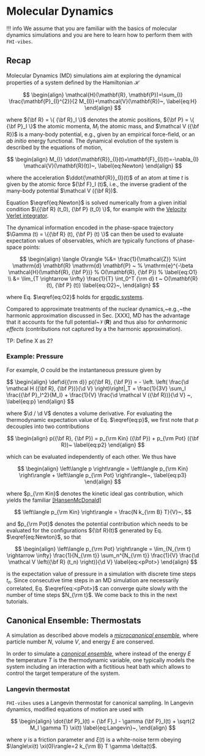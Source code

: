 # Molecular Dynamics

!!! info
	We assume that you are familiar with the basics of molecular dynamics simulations and you are here to learn how to perform them with `FHI-vibes`.

## Recap

Molecular Dynamics (MD) simulations aim at exploring the dynamical properties of a system defined by the Hamiltonian $\mathcal H$

$$
\begin{align}
\mathcal{H}(\mathbf{R}, \mathbf{P})=\sum_{I} \frac{\mathbf{P}_{I}^{2}}{2 M_{I}}+\mathcal{V}(\mathbf{R})~,
\label{eq:H}
\end{align}
$$

where ${\bf R} = \{ {\bf R}_I \}$ denotes the atomic positions, ${\bf P} = \{ {\bf P}_I \}$ the atomic momenta, $M_I$ the atomic mass, and $\mathcal V ({\bf R})$ is a many-body potential, e.g., given by an empirical force-field, or an _ab initio_ energy functional. The dynamical evolution of the  system is described by the equations of motion,

$$
\begin{align}
M_{I} \ddot{\mathbf{R}}_{I}(t)=\mathbf{F}_{I}(t)=-\nabla_{I} \mathcal{V}(\mathbf{R}(t))~,
\label{eq:Newton}
\end{align}
$$

where the acceleration $\ddot{\mathbf{R}}_{I}(t)$ of an atom at time $t$ is given by the atomic force ${\bf F}_I (t)$, i.e., the inverse gradient of the many-body potential $\mathcal V ({\bf R})$.

Equation $\eqref{eq:Newton}$ is solved numerically from a given initial condition $\{{\bf R} (t_0), {\bf P} (t_0) \}$, for example with the [Velocity Verlet integrator](https://en.wikipedia.org/wiki/Verlet_integration#Velocity_Verlet).

The dynamical information encoded in the phase-space trajectory $\Gamma (t) = \{{\bf R} (t), {\bf P} (t) \}$ can then be used to evaluate expectation values of observables, which are typically functions of phase-space points:

$$
\begin{align}
	\langle O\rangle
	%&= \frac{1}{\mathcal{Z}}
	%\int \mathrm{d} \mathbf{R} \mathrm{d} \mathbf{P} ~
	%	\mathrm{e}^{-\beta \mathcal{H}(\mathbf{R}, {\bf P})}
	%	O(\mathbf{R}, {\bf P})
	%	\label{eq:O1} \\
	&=
	\lim_{T \rightarrow \infty} \frac{1}{T}
	\int_0^T {\rm d} t ~
	O(\mathbf{R} (t), {\bf P} (t))
	\label{eq:O2}~,
	\end{align}
$$

where Eq. $\eqref{eq:O2}$ holds for [ergodic systems](https://en.wikipedia.org/wiki/Ergodicity).

Compared to approximate treatments of the nuclear dynamics,~e.g.,~the harmonic approximation discussed
in Sec. [XXX], MD has the advantage that it accounts for the full potential~$\mathcal{V}(\mathbf{R})$ and
thus also for _anharmonic effects_ (contributions not captured by a the harmonic approximation).

TP: Define X as 2?

### Example: Pressure

For example, $O$ could be the instantaneous pressure given by

$$
\begin{align}
\def\d\{{\rm d}}
p({\bf R}, {\bf P})
	= - \left. \left( \frac{\d \mathcal H ({\bf R}, {\bf P})}{\d V} \right)\right|_T
	= \frac{1}{3V} \sum_I \frac{{\bf P}_I^2}{M_I}
	+ \frac{1}{V} \frac{\d \mathcal V ({\bf R})}{\d V}
	~,
	\label{eq:p}
\end{align}
$$

where $\d / \d V$ denotes a volume derivative. For evaluating the thermodynamic expectation value of Eq. $\eqref{eq:p}$, we first note that $p$ decouples into two contributions

$$
\begin{align}
	p({\bf R}, {\bf P}) = p_{\rm Kin} ({\bf P}) + p_{\rm Pot} ({\bf R})~
	\label{eq:p2}
\end{align}
$$

which can be evaluated independently of each other. We thus have

$$
\begin{align}
	\left\langle p \right\rangle
		= \left\langle p_{\rm Kin} \right\rangle
		+ \left\langle p_{\rm Pot} \right\rangle~,
	\label{eq:p3}
\end{align}
$$

where $p_{\rm Kin}$ denotes the kinetic ideal gas contribution, which yields the familiar [[HansenMcDonald]](references.md#HansenMcDonald)

$$
\left\langle p_{\rm Kin} \right\rangle = \frac{N k_{\rm B} T}{V}~,
$$

and $p_{\rm Pot}$ denotes the potential contribution which needs to be evaluated for the configurations ${\bf R}(t)$ generated by Eq. $\eqref{eq:Newton}$, so that

$$
\begin{align}
\left\langle p_{\rm Pot} \right\rangle
	= \lim_{N_{\rm t} \rightarrow \infty} \frac{1}{N_{\rm t}}
	\sum_n^{N_{\rm t}}
	\frac{1}{V} \frac{\d \mathcal V \left({\bf R} (t_n) \right)}{\d V}
\label{eq:<pPot>}
\end{align}
$$

is the expectation value of pressure in a simulation with discrete time steps $t_n$. Since consecutive time steps in an MD simulation are necessarily correlated, Eq. $\eqref{eq:<pPot>}$ can converge quite slowly with the number of time steps $N_{\rm t}$. We come back to this in the next tutorials.

## Canonical Ensemble: Thermostats
A simulation as described above models a [_microcanonical ensemble_](https://en.wikipedia.org/wiki/Microcanonical_ensemble), where particle number $N$, volume $V$, and energy $E$ are conserved.

In order to simulate a [_canonical ensemble_](https://en.wikipedia.org/wiki/Canonical_ensemble), where instead of the energy $E$ the temperature $T$ is the thermodynamic variable, one typically models the system including an interaction with a fictitious heat bath which allows to control the target temperature of the  system.

### Langevin thermostat
`FHI-vibes` uses a Langevin thermostat for canonical sampling. In Langevin dynamics, modified equations of motion are used with

$$
\begin{align}
	\dot{\bf P}_I(t)
		= {\bf F}_I
		- \gamma {\bf P}_I(t)
		+ \sqrt{2 M_I \gamma T} \xi(t)
	\label{eq:Langevin}~,
\end{align}
$$

where $\gamma$ is a friction parameter and $\xi (t)$ is a white-noise term obeying $\langle\xi(t) \xi(0)\rangle=2 k_{\rm B} T \gamma \delta(t)$.
